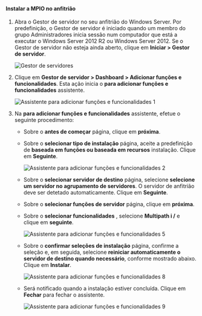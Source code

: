 #### <a name="to-install-mpio-on-the-host"></a>Instalar a MPIO no anfitrião
1. Abra o Gestor de servidor no seu anfitrião do Windows Server. Por predefinição, o Gestor de servidor é iniciado quando um membro do grupo Administradores inicia sessão num computador que está a executar o Windows Server 2012 R2 ou Windows Server 2012. Se o Gestor de servidor não esteja ainda aberto, clique em **Iniciar > Gestor de servidor**.
   
    ![Gestor de servidores](./media/storsimple-install-mpio-windows-server/IC740997.png)
2. Clique em **Gestor de servidor > Dashboard > Adicionar funções e funcionalidades**. Esta ação inicia o **para adicionar funções e funcionalidades** assistente.
   
    ![Assistente para adicionar funções e funcionalidades 1](./media/storsimple-install-mpio-windows-server/IC740998.png)
3. Na **para adicionar funções e funcionalidades** assistente, efetue o seguinte procedimento:
   
   * Sobre o **antes de começar** página, clique em **próxima**.
   * Sobre o **selecionar tipo de instalação** página, aceite a predefinição de **baseada em funções ou baseada em recursos** instalação. Clique em **Seguinte**.
     
       ![Assistente para adicionar funções e funcionalidades 2](./media/storsimple-install-mpio-windows-server/IC740999.png)
   * Sobre o **selecionar servidor de destino** página, selecione **selecione um servidor no agrupamento de servidores**. O servidor de anfitrião deve ser detetado automaticamente. Clique em **Seguinte**.
   * Sobre o **selecionar funções de servidor** página, clique em **próxima**.
   * Sobre o **selecionar funcionalidades** , selecione **Multipath i /** e clique em **seguinte**.
     
       ![Assistente para adicionar funções e funcionalidades 5](./media/storsimple-install-mpio-windows-server/IC741000.png)
   * Sobre o **confirmar seleções de instalação** página, confirme a seleção e, em seguida, selecione **reiniciar automaticamente o servidor de destino quando necessário**, conforme mostrado abaixo. Clique em **Instalar**.
     
       ![Assistente para adicionar funções e funcionalidades 8](./media/storsimple-install-mpio-windows-server/IC741001.png)
   * Será notificado quando a instalação estiver concluída. Clique em **Fechar** para fechar o assistente.
     
       ![Assistente para adicionar funções e funcionalidades 9](./media/storsimple-install-mpio-windows-server/IC741002.png)

